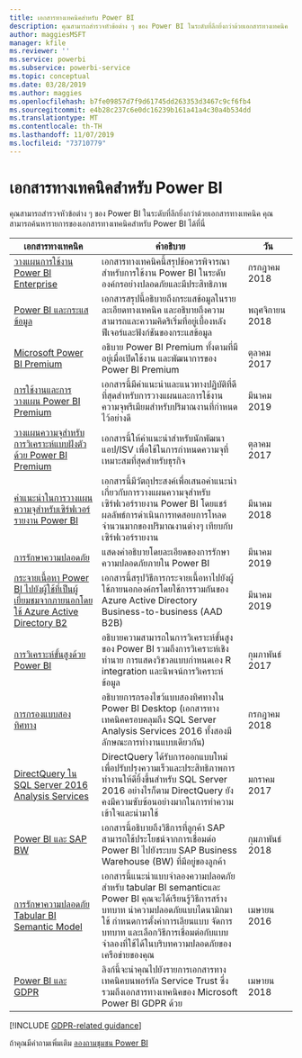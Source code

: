 ```yaml
---
title: เอกสารทางเทคนิคสำหรับ Power BI
description: คุณสามารถสำรวจหัวข้อต่าง ๆ ของ Power BI ในระดับที่ลึกยิ่งกว่าด้วยเอกสารทางเทคนิค
author: maggiesMSFT
manager: kfile
ms.reviewer: ''
ms.service: powerbi
ms.subservice: powerbi-service
ms.topic: conceptual
ms.date: 03/28/2019
ms.author: maggies
ms.openlocfilehash: b7fe09857d7f9d61745dd263353d3467c9cf6fb4
ms.sourcegitcommit: e4b28c237c6e0dc16239b161a41a4c30a4b534dd
ms.translationtype: MT
ms.contentlocale: th-TH
ms.lasthandoff: 11/07/2019
ms.locfileid: "73710779"
---
```

# <a name="whitepapers-for-power-bi"></a>เอกสารทางเทคนิคสำหรับ Power BI

คุณสามารถสำรวจหัวข้อต่าง ๆ ของ Power BI ในระดับที่ลึกยิ่งกว่าด้วยเอกสารทางเทคนิค คุณสามารถค้นหารายการของเอกสารทางเทคนิคสำหรับ Power BI ได้ที่นี่

| เอกสารทางเทคนิค | คำอธิบาย | วัน |
| --- | --- | --- |
| [วางแผนการใช้งาน Power BI Enterprise](https://go.microsoft.com/fwlink/?linkid=2057861) |เอกสารทางเทคนิคนี้สรุปข้อควรพิจารณาสำหรับการใช้งาน Power BI ในระดับองค์กรอย่างปลอดภัยและมีประสิทธิภาพ | กรกฎาคม 2018 |
| [Power BI และกระแสข้อมูล](https://go.microsoft.com/fwlink/?linkid=2034388&clcid=0x409)| เอกสารสรุปนี้อธิบายถึงกระแสข้อมูลในรายละเอียดทางเทคนิค และอธิบายถึงความสามารถและความคิดริเริ่มที่อยู่เบื้องหลังฟีเจอร์และฟังก์ชันของกระแสข้อมูล | พฤศจิกายน 2018 |
| [Microsoft Power BI Premium](https://aka.ms/pbipremiumwhitepaper) |อธิบาย Power BI Premium ทั้งตามที่มีอยู่เมื่อเปิดใช้งาน และพัฒนาการของ Power BI Premium | ตุลาคม 2017 |
| [การใช้งานและการวางแผน Power BI Premium](whitepaper-powerbi-premium-deployment.md)| เอกสารนี้มีคำแนะนำและแนวทางปฏิบัติที่ดีที่สุดสำหรับการวางแผนและการใช้งานความจุพรีเมียมสำหรับปริมาณงานที่กำหนดไว้อย่างดี| มีนาคม 2019 |
| [วางแผนความจุสำหรับการวิเคราะห์แบบฝังตัวด้วย Power BI Premium](https://aka.ms/pbiewhitepaper) |เอกสารนี้ให้คำแนะนำสำหรับนักพัฒนาแอป/ISV เพื่อใช้ในการกำหนดความจุที่เหมาะสมที่สุดสำหรับธุรกิจ | ตุลาคม 2017 |
| [คำแนะนำในการวางแผนความจุสำหรับเซิร์ฟเวอร์รายงาน Power BI](report-server/capacity-planning.md) |เอกสารนี้มีวัตถุประสงค์เพื่อเสนอคำแนะนำเกี่ยวกับการวางแผนความจุสำหรับเซิร์ฟเวอร์รายงาน Power BI โดยแชร์ผลลัพธ์การดำเนินการทดสอบการโหลดจำนวนมากของปริมาณงานต่างๆ เทียบกับเซิร์ฟเวอร์รายงาน | มีนาคม 2018 |
| [การรักษาความปลอดภัย](service-admin-power-bi-security.md) |แสดงคำอธิบายโดยละเอียดของการรักษาความปลอดภัยภายใน Power BI | มีนาคม 2019 |
| [กระจายเนื้อหา Power BI ไปยังผู้ใช้ที่เป็นผู้เยี่ยมชมจากภายนอกโดยใช้ Azure Active Directory B2](whitepaper-azure-b2b-power-bi.md)|เอกสารนี้สรุปวิธีการกระจายเนื้อหาไปยังผู้ใช้ภายนอกองค์กรโดยใช้การรวมกันของ Azure Active Directory Business-to-business (AAD B2B)| มีนาคม 2019 |
| [การวิเคราะห์ขั้นสูงด้วย Power BI](https://info.microsoft.com/advanced-analytics-with-power-bi.html?Is=Website) |อธิบายความสามารถในการวิเคราะห์ขั้นสูงของ Power BI รวมถึงการวิเคราะห์เชิงทำนาย การแสดงวิชวลแบบกำหนดเอง R integration และนิพจน์การวิเคราะห์ข้อมูล | กุมภาพันธ์ 2017 |
| [การกรองแบบสองทิศทาง](desktop-bidirectional-filtering.md) |อธิบายการกรองไขว้แบบสองทิศทางใน Power BI Desktop (เอกสารทางเทคนิคครอบคลุมถึง SQL Server Analysis Services 2016 ทั้งสองมีลักษณะการทำงานแบบเดียวกัน) | กรกฎาคม 2018 |
| [DirectQuery ใน SQL Server 2016 Analysis Services](https://blogs.msdn.microsoft.com/analysisservices/2017/04/06/directquery-in-sql-server-2016-analysis-services-whitepaper/) |DirectQuery ได้รับการออกแบบใหม่เพื่อปรับปรุงความเร็วและประสิทธิภาพการทำงานให้ดียิ้งขึ้นสำหรับ SQL Server 2016 อย่างไรก็ตาม DirectQuery ยังคงมีความซับซ้อนอย่างมากในการทำความเข้าใจและนำมาใช้ | มกราคม 2017 |
| [Power BI และ SAP BW](https://aka.ms/powerbiandsapbw)| เอกสารนี้อธิบายถึงวิธีการที่ลูกค้า SAP สามารถใช้ประโยชน์จากการเชื่อมต่อ Power BI ไปยังระบบ SAP Business Warehouse (BW) ที่มีอยู่ของลูกค้า| กุมภาพันธ์ 2018 |
| [การรักษาความปลอดภัย Tabular BI Semantic Model](http://download.microsoft.com/download/D/2/0/D20E1C5F-72EA-4505-9F26-FEF9550EFD44/Securing%20the%20Tabular%20BI%20Semantic%20Model.docx) |เอกสารนี้แนะนำแบบจำลองความปลอดภัยสำหรับ tabular BI semanticและ Power BI คุณจะได้เรียนรู้วิธีการสร้างบทบาท นำความปลอดภัยแบบไดนามิกมาใช้ กำหนดการตั้งค่าการเลียนแบบ จัดการบทบาท และเลือกวิธีการเชื่อมต่อกับแบบจำลองที่ใช้ได้ในบริบทความปลอดภัยของเครือข่ายของคุณ | เมษายน 2016 |
| [Power BI และ GDPR](https://aka.ms/power-bi-gdpr-whitepaper)| ลิงก์นี้จะนำคุณไปยังรายการเอกสารทางเทคนิคบนพอร์ทัล Service Trust ซึ่งรวมถึงเอกสารทางเทคนิคของ Microsoft Power BI GDPR ด้วย | เมษายน 2018 |

[!INCLUDE [GDPR-related guidance](includes/gdpr-hybrid-note.md)]

ถ้าคุณมีคำถามเพิ่มเติม [ลองถามชุมชน Power BI](http://community.powerbi.com/)
